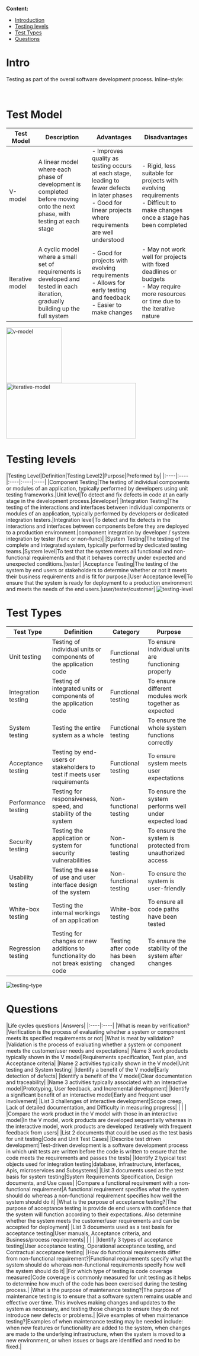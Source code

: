 **Content:**
 - [Introduction](#1)
 - [Testing levels](#2)
 - [Test Types](#3)
 - [Questions](#4)

# Intro
Testing as part of the overal software development process.
Inline-style: 
<!-- ![v-model](https://www.tutorialscampus.com/sdlc/img/v-model.png "v-model") -->
<!-- ![v-model](https://www.researchgate.net/publication/338710620/figure/fig4/AS:849628610166790@1579578654482/SDLC-Iterative-Model-2.jpg "v-model") -->




     
     
<br>


# Test Model 
 <a id="1"></a>

|Test Model | Description | Advantages            | Disadvantages                 |
|-----------|-------------|-----------------------|-------------------------------|
| V-model | A linear model where each phase of development is completed before moving onto the next phase, with testing at each stage | - Improves quality as testing occurs at each stage, leading to fewer defects in later phases<br>- Good for linear projects where requirements are well understood | - Rigid, less suitable for projects with evolving requirements<br>- Difficult to make changes once a stage has been completed |
| Iterative model | A cyclic model where a small set of requirements is developed and tested in each iteration, gradually building up the full system | - Good for projects with evolving requirements<br>- Allows for early testing and feedback<br>- Easier to make changes | - May not work well for projects with fixed deadlines or budgets<br>- May require more resources or time due to the iterative nature |

<img src="https://www.tutorialscampus.com/sdlc/img/v-model.png"  width="150" height="150"
     alt="v-model"
     style="float: left; margin-right: 10px;" />
<img src="https://www.researchgate.net/publication/338710620/figure/fig4/AS:849628610166790@1579578654482/SDLC-Iterative-Model-2.jpg"   
    width="350" height="150"
     alt="iterative-model"
     style=" margin-right: 10px;" />

# Testing levels
 <a id="2"></a>
|Testing Level|Definition|Testing Level2|Purpose|Preformed by|
|:----|:----|:----|:----|:----|
|Component Testing|The testing of individual components or modules of an application, typically performed by developers using unit testing frameworks.|Unit level|To detect and fix defects in code at an early stage in the development process.|developer|
|Integration Testing|The testing of the interactions and interfaces between individual components or modules of an application, typically performed by developers or dedicated integration testers.|Integration level|To detect and fix defects in the interactions and interfaces between components before they are deployed to a production environment.|component integration by developer / system integration by tester (func or non-func)|
|System Testing|The testing of the complete and integrated system, typically performed by dedicated testing teams.|System level|To test that the system meets all functional and non-functional requirements and that it behaves correctly under expected and unexpected conditions.|tester|
|Acceptance Testing|The testing of the system by end users or stakeholders to determine whether or not it meets their business requirements and is fit for purpose.|User Acceptance level|To ensure that the system is ready for deployment to a production environment and meets the needs of the end users.|user/tester/customer|
![testing-level](https://www.softwaretestingclass.com/wp-content/uploads/2012/09/levels-of-testing.jpg "testing-level")

# Test Types
 <a id="3"></a>

| Test Type | Definition | Category | Purpose |
|-----------|------------|----------|---------|
| Unit testing | Testing of individual units or components of the application code | Functional testing | To ensure individual units are functioning properly |
| Integration testing | Testing of integrated units or components of the application code | Functional testing | To ensure different modules work together as expected |
| System testing | Testing the entire system as a whole | Functional testing | To ensure the whole system functions correctly |
| Acceptance testing | Testing by end-users or stakeholders to test if meets user requirements | Functional testing | To ensure system meets user expectations |
| Performance testing | Testing for responsiveness, speed, and stability of the system | Non-functional testing | To ensure the system performs well under expected load |
| Security testing | Testing the application or system for security vulnerabilities | Non-functional testing | To ensure the system is protected from unauthorized access |
| Usability testing | Testing the ease of use and user interface design of the system | Non-functional testing | To ensure the system is user-friendly |
| White-box testing | Testing the internal workings of an application | White-box testing | To ensure all code paths have been tested |
| Regression testing | Testing for changes or new additions to functionality do not break existing code | Testing after code has been changed | To ensure the stability of the system after changes |
![testing-type](https://qph.cf2.quoracdn.net/main-qimg-ad4946a45fa55aa801f397b2009371cc "testing-type")



# Questions 
<a id="4"></a>
|Life cycles questions |Answers|
|:----|:----|
|What is mean by verification?|Verification is the process of evaluating whether a system or component meets its specified requirements or not|
|What is meat by validation?|Validation is the process of evaluating whether a system or component meets the customer/user needs and expectations|
|Name 3 work products typically shown in the V model|Requirements specification, Test plan, and Acceptance criteria|
|Name 2 activities typically shown in the V model|Unit testing and System testing|
|Identify a benefit of the V model|Early detection of defects|
|Identify a benefit of the V model|Clear documentation and traceability|
|Name 3 activities typically associated with an interactive model|Prototyping, User feedback, and Incremental development|
|Identify a significant benefit of an interactive model|Early and frequent user involvement|
|List 3 challenges of interactive development|Scope creep, Lack of detailed documentation, and Difficulty in measuring progress|
| | |
|Compare the work product in the V model with those in an interactive model|In the V model, work products are developed sequentially whereas in the interactive model, work products are developed iteratively with frequent feedback from users|
|List 2 documents that could be used as the test basis for unit testing|Code and Unit Test Cases|
|Describe test driven development|Test-driven development is a software development process in which unit tests are written before the code is written to ensure that the code meets the requirements and passes the tests|
|Identify 2 typical test objects used for integration testing|database, infrastructure, interfaces, Apis, microservices and Subsystems|
|List 3 documents used as the test basis for system testing|System Requirements Specification, Design documents, and Use cases|
|Compare a functional requirement with a non-functional requirement|A functional requirement specifies what the system should do whereas a non-functional requirement specifies how well the system should do it|
|What is the purpose of acceptance testing?|The purpose of acceptance testing is provide de end users with confidence that the system will function according to their expectations. Also determine whether the system meets the customer/user requirements and can be accepted for deployment|
|List 3 documents used as a test basis for acceptance testing|User manuals, Acceptance criteria, and Business/process requirements|
| | |
|Identify 3 types of acceptance testing|User acceptance testing, Operational acceptance testing, and Contractual acceptance testing|
|How do functional requirements differ from non-functional requirement?|Functional requirements specify what the system should do whereas non-functional requirements specify how well the system should do it|
|For which type of testing is code coverage measured|Code coverage is commonly measured for unit testing as it helps to determine how much of the code has been exercised during the testing process.|
|What is the purpose of maintenance testing?|The purpose of maintenance testing is to ensure that a software system remains usable and effective over time. This involves making changes and updates to the system as necessary, and testing those changes to ensure they do not introduce new defects or problems.|
|Give examples of when maintenance testing?|Examples of when maintenance testing may be needed include: when new features or functionality are added to the system, when changes are made to the underlying infrastructure, when the system is moved to a new environment, or when issues or bugs are identified and need to be fixed.|

